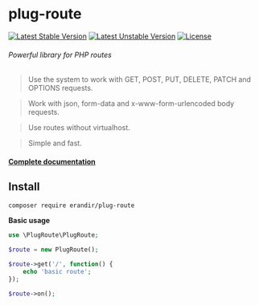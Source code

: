 # plug-route

[![Latest Stable Version](https://poser.pugx.org/erandir/plug-route/version)](https://packagist.org/packages/erandir/plug-route) [![Latest Unstable Version](https://poser.pugx.org/erandir/plug-route/v/unstable)](//packagist.org/packages/erandir/plug-route) [![License](https://poser.pugx.org/erandir/plug-route/license)](https://packagist.org/packages/erandir/plug-route)

###### Powerful library for PHP routes

> Use the system to work with GET, POST, PUT, DELETE, PATCH and OPTIONS requests.

> Work with json, form-data and x-www-form-urlencoded body requests.

> Use routes without virtualhost.

> Simple and fast.

#### <a href="https://github.com/erandirjunior/plug-route/blob/master/doc/installation.md">Complete documentation</a>

## Install
```bash
composer require erandir/plug-route
```

**Basic usage**
```php
use \PlugRoute\PlugRoute;

$route = new PlugRoute();

$route->get('/', function() {
    echo 'basic route';
});

$route->on();
```
